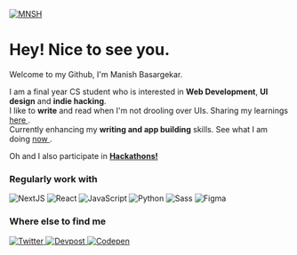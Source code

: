 <!-- ![msnh](https://user-images.githubusercontent.com/64839201/222918169-f23f354d-cec7-45ce-b7c2-b4614749dca8.jpg) -->
<a href="https://mnsh.me" target="_blank">
<!--  <img src="https://user-images.githubusercontent.com/64839201/222918468-b67ed761-0c22-40f8-8e93-a4c2696e6deb.png" alt="MNSH" /> -->
   <img src="https://user-images.githubusercontent.com/64839201/222918579-ac9df89c-54a7-4da0-b3d4-64d5d144091f.png" alt="MNSH" />


</a>
<h1> Hey! Nice to see you.</h1>

<p>Welcome to my Github, I'm Manish Basargekar.</p>
<p>I am a final year CS student who is interested in <b>Web Development</b>, <b>UI design</b> and <b>indie hacking</b>.<br>
  I like to <b>write</b> and read when I'm not drooling over UIs. Sharing my learnings <a href="https://mnsh.me/blog" target="_blank"> here </a>.<br> Currently enhancing my <b>writing and app building</b> skills. See what I am doing <a href="https://mnsh.me/now" target="_blank"> now </a>.
<p>Oh and I also participate in <a href="https://devpost.com/mnsh" target="_blank"> <b>Hackathons!</b> </a></p>


<h3>Regularly work with</h3>
<p>
  <img alt="NextJS" src="https://img.shields.io/badge/Next.js-000000.svg?style=for-the-badge&logo=nextdotjs&logoColor=white" />
    <img alt="React" src="https://img.shields.io/badge/React-61DAFB.svg?style=for-the-badge&logo=React&logoColor=black" />
    <img alt="JavaScript" src="https://img.shields.io/badge/JavaScript-F7DF1E.svg?style=for-the-badge&logo=JavaScript&logoColor=black" />
  <img alt="Python" src="https://img.shields.io/badge/Python-3776AB.svg?style=for-the-badge&logo=Python&logoColor=white" />
  <img alt="Sass" src="https://img.shields.io/badge/Sass-CC6699.svg?style=for-the-badge&logo=Sass&logoColor=white" />
   <img alt="Figma" src="https://img.shields.io/badge/Figma-F24E1E.svg?style=for-the-badge&logo=Figma&logoColor=white"/>

  

</p>


<h3>Where else to find me</h3>
<p>
<a href="https://twitter.com/madebymanish" target="_blank">
<img alt="Twitter" src="https://img.shields.io/badge/twitter-%231DA1F2.svg?&style=for-the-badge&logo=twitter&logoColor=white" />
</a> 
<a href="https://devpost.com/mnsh" target="_blank"><img alt="Devpost" src="https://img.shields.io/badge/Devpost-003E54.svg?style=for-the-badge&logo=Devpost&logoColor=white" />
  <a href="https://codepen.io/mnsh" target="_blank"><img alt="Codepen" src="https://img.shields.io/badge/Codepen-000000?style=for-the-badge&logo=codepen&logoColor=white" />
</a>
</p>
  
  

